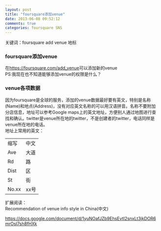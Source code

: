 ```yaml
---
layout: post
title: "foursquare添加venue"
date: 2013-06-08 09:52:12
comments: true
categories: foursquare SNS
---
```


关键词：foursquare add venue 地标

### foursquare添加venue
在<https://foursquare.com/add_venue>可以添加新的venue  
PS:我现在也不知道能够添加venue的权限是什么？

### venue各项数据
因为foursquare是全球的服务，添加的venue数据最好要有英文，特别是名称(Name)和地点(Address)，没有对应英文名称的可以用汉语拼音。名称不要附加分店信息，地址可以参考Google maps上的英文地址，方便别人通过地图进行查找和确认。twitter是venue所在地的twitter，不是创建者的twitter，电话同样是venue所在地的电话。  
地址上常用的英文：
<table>
<tr><td>缩写</td><td>中文</td></tr>
<tr><td> Ave</td><td> 大道</td></tr>
<tr><td> Rd</td><td> 路</td></tr>
<tr><td> Dist</td><td> 区</td></tr>
<tr><td> St</td><td> 街</td></tr>
<tr><td> No.xx</td><td> xx号</td></tr>
</table>

扩展阅读：  
Recommendation of venue info style in China(中文) 

<https://docs.google.com/document/d/1yuNOafJZb9EhsEvtI2snxLt3jkDOR6mrOsI7sh8fHXk>
